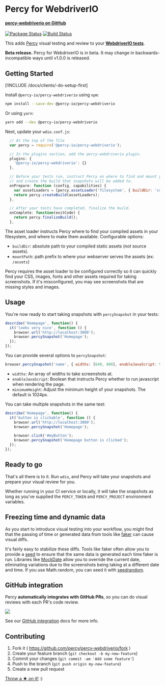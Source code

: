 # Percy for WebdriverIO
#### [percy-webdriverio on GitHub <i class="fa fa-github" aria-hidden="true"></i>](https://github.com/percy/percy-webdriverio)

[![Package Status](https://img.shields.io/npm/v/@percy-io/percy-webdriverio.svg)](https://www.npmjs.com/package/@percy-io/percy-webdriverio)
[![Build Status](https://travis-ci.org/percy/percy-webdriverio.svg?branch=master)](https://travis-ci.org/percy/percy-webdriverio)

This adds [Percy](https://percy.io) visual testing and review to your [**WebdriverIO tests**](http://webdriver.io/).  

<div class="Alert Alert--warning">
  <b>Beta release.</b> Percy for WebdriverIO is in beta. It may change in backwards-incompatible ways until v1.0.0 is released.
</div>

## Getting Started

[!INCLUDE /docs/clients/-do-setup-first]

Install `@percy-io/percy-webdriverio` using `npm`:

```sh
npm install --save-dev @percy-io/percy-webdriverio
```

Or using `yarn`:

```sh
yarn add --dev @percy-io/percy-webdriverio
```

Next, update your `wdio.conf.js`:
```js
  // At the top of the file
  var percy = require('@percy-io/percy-webdriverio');

  // In the plugins section, add the percy-webdriverio plugin.
  plugins: {
    '@percy-io/percy-webdriverio': {}
  },

  // Before your tests run, instruct Percy on where to find and mount your assets,
  // and create the build that snapshots will be added to.
  onPrepare: function (config, capabilities) {
    var assetLoaders = [percy.assetLoader('filesystem', { buildDir: 'compiled-assets-dir', mountPath: '/assets' })];
    return percy.createBuild(assetLoaders);
  },

  // After your tests have completed, finalize the build.
  onComplete: function(exitCode) {
    return percy.finalizeBuild();
  },
```

The asset loader instructs Percy where to find your compiled assets in your filesystem, and where
to make them available. Configurable options:

* `buildDir`: absolute path to your compiled static assets (_not_ source assets).
* `mountPath`: path prefix to where your webserver serves the assets (ex: `/assets`)

Percy requires the asset loader to be configured correctly so it can quickly find your CSS, images, fonts and other assets required for taking screenshots. If it's misconfigured, you may see screenshots that are missing styles and images.

## Usage

You're now ready to start taking snapshots with `percySnapshot` in your tests:

```js
describe('Homepage', function() {
  it('looks very nice', function () {
    browser.url('http://localhost:3000');
    browser.percySnapshot('Homepage');
  });
});
```

You can provide several options to `percySnapshot`:

```js
browser.percySnapshot('name', { widths: [640, 800], enableJavaScript: true, minimumHeight: 400 });
```
* `widths`: An array of widths to take screenshots at.
* `enableJavaScript`: Boolean that instructs Percy whether to run javascript when rendering the page.
* `minimumHeight`: Adjust the minimum height of your snapshots. The default is 1024px.

You can take multiple snapshots in the same test:

```js
describe('Homepage', function() {
  it('button is clickable', function () {
    browser.url('http://localhost:3000');
    browser.percySnapshot('Homepage');

    browser.click('#myButton');
    browser.percySnapshot('Homepage button is clicked');
  });
});
```


## Ready to go
That's all there is to it.  Run `wdio`, and Percy will take your snapshots and prepare your visual
review for you.

Whether running in your CI service or locally, it will take the snapshots as long as you've supplied the `PERCY_TOKEN` and `PERCY_PROJECT` environment variables.

## Freezing time and dynamic data

As you start to introduce visual testing into your workflow, you might find that the passing of time or generated data from tools like [faker](https://github.com/marak/Faker.js/) can cause visual diffs.

It's fairly easy to stabilize these diffs. Tools like faker often allow you to provide a [seed](https://github.com/marak/Faker.js/#setting-a-randomness-seed) to ensure that the same data is generated each time faker is run. Libraries like [MockDate](https://github.com/boblauer/MockDate) allow you to override the current date, eliminating variations due to the screenshots being taking at a different date and time. If you use Math.random, you can seed it with [seedrandom](https://github.com/davidbau/seedrandom).


## GitHub integration

Percy **automatically integrates with GitHub PRs**, so you can do visual reviews with each PR's code review.

![](https://cloud.githubusercontent.com/assets/75300/13929974/13750b2c-ef5a-11e5-9a87-3ad3b335cc0d.png)

See our [GitHub integration](/docs/integrations/github) docs for more info.


## Contributing

1. Fork it ( https://github.com/percy/percy-webdriverio/fork )
2. Create your feature branch (`git checkout -b my-new-feature`)
3. Commit your changes (`git commit -am 'Add some feature'`)
4. Push to the branch (`git push origin my-new-feature`)
5. Create a new pull request

[Throw a ★ on it!](https://github.com/percy/percy-webdriverio) :)
